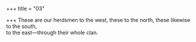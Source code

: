 +++
title = "03"

+++
These are our herdsmen to the west, these to the north, these likewise to  the south,  
to the east—through their whole clan.  